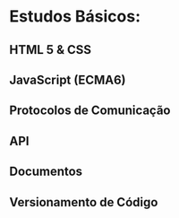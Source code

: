 # Estudos Básicos:
## HTML 5 & CSS
## JavaScript (ECMA6)
## Protocolos de Comunicação
## API
## Documentos
## Versionamento de Código